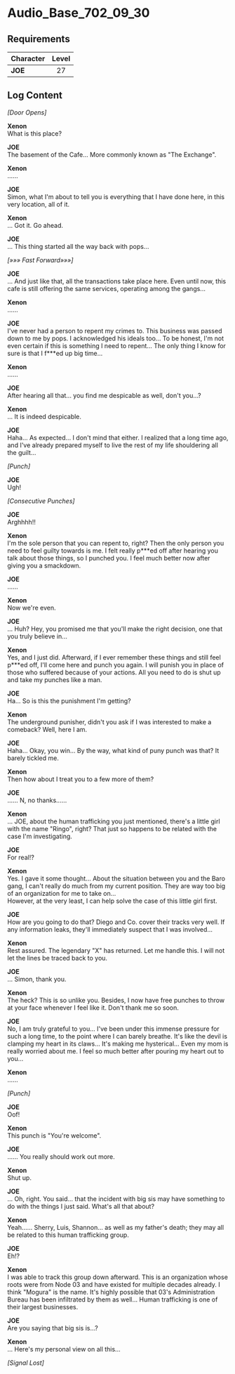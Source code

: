 # Audio_Base_702_09_30
## Requirements
|Character|Level|
|---------|:---:|
|**JOE**  | 27  |

## Log Content
*\[Door Opens\]*

**Xenon**<br>
What is this place?

**JOE**<br>
The basement of the Cafe... More commonly known as "The Exchange".

**Xenon**<br>
......

**JOE**<br>
Simon, what I'm about to tell you is everything that I have done here, in this very location, all of it.

**Xenon**<br>
... Got it. Go ahead.

**JOE**<br>
... This thing started all the way back with pops...

*[»»» Fast Forward»»»]*

**JOE**<br>
... And just like that, all the transactions take place here. Even until now, this cafe is still offering the same services, operating among the gangs...

**Xenon**<br>
......

**JOE**<br>
I've never had a person to repent my crimes to. This business was passed down to me by pops. I acknowledged his ideals too... To be honest, I'm not even certain if this is something I need to repent... The only thing I know for sure is that I f\*\*\*ed up big time...

**Xenon**<br>
......

**JOE**<br>
After hearing all that... you find me despicable as well, don't you...?

**Xenon**<br>
... It is indeed despicable.

**JOE**<br>
Haha... As expected... I don't mind that either. I realized that a long time ago, and I've already prepared myself to live the rest of my life shouldering all the guilt...

*\[Punch\]*

**JOE**<br>
Ugh!

*\[Consecutive Punches\]*

**JOE**<br>
Arghhhh!!

**Xenon**<br>
I'm the sole person that you can repent to, right? Then the only person you need to feel guilty towards is me. I felt really p\*\*\*ed off after hearing you talk about those things, so I punched you. I feel much better now after giving you a smackdown.

**JOE**<br>
......

**Xenon**<br>
Now we're even.

**JOE**<br>
... Huh? Hey, you promised me that you'll make the right decision, one that you truly believe in...

**Xenon**<br>
Yes, and I just did. Afterward, if I ever remember these things and still feel p\*\*\*ed off, I'll come here and punch you again. I will punish you in place of those who suffered because of your actions. All you need to do is shut up and take my punches like a man.

**JOE**<br>
Ha... So is this the punishment I'm getting?

**Xenon**<br>
The underground punisher, didn't you ask if I was interested to make a comeback? Well, here I am.

**JOE**<br>
Haha... Okay, you win... By the way, what kind of puny punch was that? It barely tickled me.

**Xenon**<br>
Then how about I treat you to a few more of them?

**JOE**<br>
...... N, no thanks......

**Xenon**<br>
... JOE, about the human trafficking you just mentioned, there's a little girl with the name "Ringo", right? That just so happens to be related with the case I'm investigating.

**JOE**<br>
For real!?

**Xenon**<br>
Yes. I gave it some thought... About the situation between you and the Baro gang, I can't really do much from my current position. They are way too big of an organization for me to take on...<br>
However, at the very least, I can help solve the case of this little girl first.

**JOE**<br>
How are you going to do that? Diego and Co. cover their tracks very well. If any information leaks, they'll immediately suspect that I was involved...

**Xenon**<br>
Rest assured. The legendary "X" has returned. Let me handle this. I will not let the lines be traced back to you.

**JOE**<br>
... Simon, thank you.

**Xenon**<br>
The heck? This is so unlike you. Besides, I now have free punches to throw at your face whenever I feel like it. Don't thank me so soon.

**JOE**<br>
No, I am truly grateful to you... I've been under this immense pressure for such a long time, to the point where I can barely breathe. It's like the devil is clamping my heart in its claws... It's making me hysterical... Even my mom is really worried about me. I feel so much better after pouring my heart out to you...

**Xenon**<br>
......

*\[Punch\]*

**JOE**<br>
Oof!

**Xenon**<br>
This punch is "You're welcome".

**JOE**<br>
...... You really should work out more.

**Xenon**<br>
Shut up.

**JOE**<br>
... Oh, right. You said... that the incident with big sis may have something to do with the things I just said. What's all that about?

**Xenon**<br>
Yeah...... Sherry, Luis, Shannon... as well as my father's death; they may all be related to this human trafficking group.

**JOE**<br>
Eh!?

**Xenon**<br>
I was able to track this group down afterward. This is an organization whose roots were from Node 03 and have existed for multiple decades already. I think "Mogura" is the name. It's highly possible that 03's Administration Bureau has been infiltrated by them as well... Human trafficking is one of their largest businesses.

**JOE**<br>
Are you saying that big sis is...?

**Xenon**<br>
... Here's my personal view on all this...

*[Signal Lost]*
